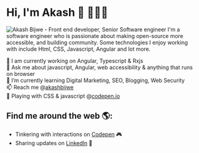 # Hi, I'm Akash 👋 👨🏻‍💻

<img src="https://raw.githubusercontent.com/akashbijwe/akashbijwe/master/akash.png" alt="Akash Bijwe - Front end developer, Senior Software engineer">
I'm a software engineer who is passionate about making open-source more accessible, and building community. Some technologies I enjoy working with include Html, CSS, Javascript, Angular and lot more. 


🔭  I am currently working on Angular, Typescript & Rxjs <br>
💬  Ask me about javascript, Angular, web accessibility & anything that runs on browser <br>
🌱  I’m currently learning Digital Marketing, SEO, Blogging, Web Security <br>
📫  Reach me @<a href="https://www.linkedin.com/in/akashbijwe/">akashbijwe</a> <br>
🤾  Playing with CSS & javascript @<a href="http://codepen.io/akashbijwe/">codepen.io</a>

## Find me around the web 🌎:
- Tinkering with interactions on <a href="http://codepen.io/akashbijwe/"> Codepen</a> 🎮
- Sharing updates on <a href="https://www.linkedin.com/in/akashbijwe/">LinkedIn</a> 💼
